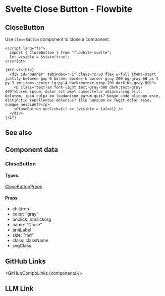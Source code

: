 # Svelte Close Button - Flowbite


## CloseButton

Use `CloseButton` component to close a component.

```svelte
<script lang="ts">
  import { CloseButton } from "flowbite-svelte";
  let visible = $state(true);
</script>

{#if visible}
  <div id="banner" tabindex="-1" class="z-50 flex w-full items-start justify-between gap-8 border border-b border-gray-200 bg-gray-50 px-4 py-3 sm:items-center lg:py-4 dark:border-gray-700 dark:bg-gray-800">
    <p class="text-sm font-light text-gray-500 dark:text-gray-400">Lorem ipsum, dolor sit amet consectetur adipisicing elit. Dolorem, ipsa culpa ea laudantium earum quis? Neque unde aliquam enim, distinctio repellendus delectus? Illo numquam ex fugit dolor esse, cumque nesciunt?</p>
    <CloseButton onclick={() => (visible = false)} />
  </div>
{/if}
```

## See also

<Seealso links={relatedLinks} />

## Component data

### CloseButton

#### Types

[CloseButtonProps](https://github.com/themesberg/flowbite-svelte/blob/main/src/lib/types.ts#L112)

#### Props

- children
- color: "gray"
- onclick: onclickorg
- name: "Close"
- ariaLabel
- size: "md"
- class: className
- svgClass


## GitHub Links

<GitHubCompoLinks {components}/>

## LLM Link

<LlmLink />